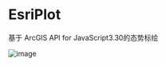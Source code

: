 # EsriPlot
基于 ArcGIS API for JavaScript3.30的态势标绘

![image](https://github.com/happyport/EsriPlot/blob/master/plot.png)
